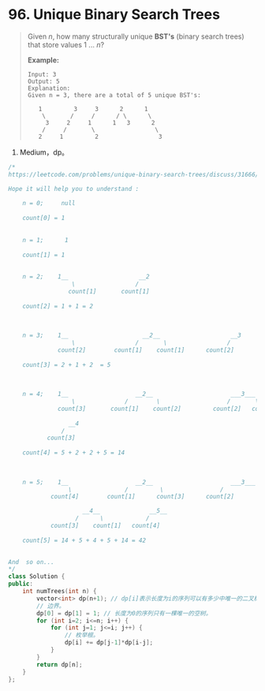 # 96. Unique Binary Search Trees

> Given *n*, how many structurally unique **BST's** (binary search trees) that store values 1 ... *n*?
>
> **Example:**
>
> ```
> Input: 3
> Output: 5
> Explanation:
> Given n = 3, there are a total of 5 unique BST's:
> 
>    1         3     3      2      1
>     \       /     /      / \      \
>      3     2     1      1   3      2
>     /     /       \                 \
>    2     1         2                 3
> ```

1. Medium，dp。

```cpp
/*
https://leetcode.com/problems/unique-binary-search-trees/discuss/31666/DP-Solution-in-6-lines-with-explanation.-F(i-n)-G(i-1)-*-G(n-i)

Hope it will help you to understand :
    
    n = 0;     null   
    
    count[0] = 1
    
    
    n = 1;      1       
    
    count[1] = 1 
    
    
    n = 2;    1__       			 __2     
    		      \					/                 
    		     count[1]	   	count[1]	
    
    count[2] = 1 + 1 = 2
    
    
    
    n = 3;    1__				      __2__	                   __3
    		      \		            /       \			      /		
    		  count[2]		  count[1]    count[1]		count[2]
    
    count[3] = 2 + 1 + 2  = 5
    
    
    
    n = 4;    1__  					__2__					   ___3___                  
    		      \				 /        \					  /		  \			
    		  count[3]		 count[1]    count[2]		  count[2]   count[1]
    
                 __4				
               /
           count[3]   
    
    count[4] = 5 + 2 + 2 + 5 = 14
    
    
    
    n = 5;    1__  					__2__					   ___3___                  
                 \				 /         \				/	       \			
            count[4]		count[1]      count[3]	    count[2]         count[2]    

                     __4__				__5__
                   /      \            /
            count[3]    count[1]   count[4] 
    
    count[5] = 14 + 5 + 4 + 5 + 14 = 42
    

And  so on...
*/
class Solution {
public:
    int numTrees(int n) {
        vector<int> dp(n+1); // dp[i]表示长度为i的序列可以有多少中唯一的二叉树。
        // 边界。
        dp[0] = dp[1] = 1; // 长度为0的序列只有一棵唯一的空树。
        for (int i=2; i<=n; i++) {
            for (int j=1; j<=i; j++) {
                // 枚举根。
                dp[i] += dp[j-1]*dp[i-j];
            }
        }
        return dp[n];
    }
};
```

